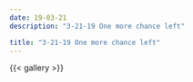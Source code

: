 ```yaml
---
date: 19-03-21
description: "3-21-19 One more chance left"

title: "3-21-19 One more chance left"
---
```

{{< gallery >}}
